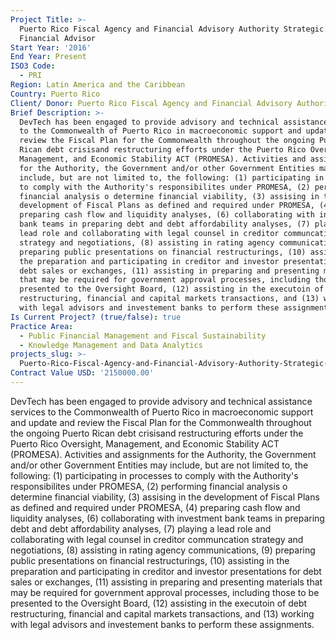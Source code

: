```yaml
---
Project Title: >-
  Puerto Rico Fiscal Agency and Financial Advisory Authority Strategic and
  Financial Advisor
Start Year: '2016'
End Year: Present
ISO3 Code:
  - PRI
Region: Latin America and the Caribbean
Country: Puerto Rico
Client/ Donor: Puerto Rico Fiscal Agency and Financial Advisory Authority (FAFAA)
Brief Description: >-
  DevTech has been engaged to provide advisory and technical assistance services
  to the Commonwealth of Puerto Rico in macroeconomic support and update and
  review the Fiscal Plan for the Commonwealth throughout the ongoing Puerto
  Rican debt crisisand restructuring efforts under the Puerto Rico Oversight,
  Management, and Economic Stability ACT (PROMESA). Activities and assignments
  for the Authority, the Government and/or other Government Entities may
  include, but are not limited to, the following: (1) participating in processes
  to comply with the Authority's responsibilites under PROMESA, (2) performing
  financial analysis o determine financial viability, (3) assising in the
  development of Fiscal Plans as defined and required under PROMESA, (4)
  preparing cash flow and liquidity analyses, (6) collaborating with investment
  bank teams in preparing debt and debt affordability analyses, (7) playing a
  lead role and collaborating with legal counsel in creditor communcation
  strategy and negotiations, (8) assisting in rating agency communications, (9)
  preparing public presentations on financial restructurings, (10) assisting in
  the preparation and participating in creditor and investor presentations for
  debt sales or exchanges, (11) assisting in preparing and presenting materials
  that may be required for government approval processes, including those to be
  presented to the Oversight Board, (12) assisting in the executoin of debt
  restructuring, financial and capital markets transactions, and (13) working
  with legal advisors and investement banks to perform these assignments.
Is Current Project? (true/false): true
Practice Area:
  - Public Financial Management and Fiscal Sustainability
  - Knowledge Management and Data Analytics
projects_slug: >-
  Puerto-Rico-Fiscal-Agency-and-Financial-Advisory-Authority-Strategic-and-Financial-Advisor
Contract Value USD: '2150000.00'
---
```

DevTech has been engaged to provide advisory and technical assistance services to the Commonwealth of Puerto Rico in macroeconomic support and update and review the Fiscal Plan for the Commonwealth throughout the ongoing Puerto Rican debt crisisand restructuring efforts under the Puerto Rico Oversight, Management, and Economic Stability ACT (PROMESA). Activities and assignments for the Authority, the Government and/or other Government Entities may include, but are not limited to, the following: (1) participating in processes to comply with the Authority's responsibilites under PROMESA, (2) performing financial analysis o determine financial viability, (3) assising in the development of Fiscal Plans as defined and required under PROMESA, (4) preparing cash flow and liquidity analyses, (6) collaborating with investment bank teams in preparing debt and debt affordability analyses, (7) playing a lead role and collaborating with legal counsel in creditor communcation strategy and negotiations, (8) assisting in rating agency communications, (9) preparing public presentations on financial restructurings, (10) assisting in the preparation and participating in creditor and investor presentations for debt sales or exchanges, (11) assisting in preparing and presenting materials that may be required for government approval processes, including those to be presented to the Oversight Board, (12) assisting in the executoin of debt restructuring, financial and capital markets transactions, and (13) working with legal advisors and investement banks to perform these assignments.